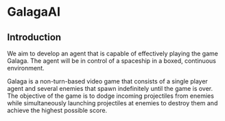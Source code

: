 # GalagaAI


## Introduction
We aim to develop an agent that is capable of effectively playing the game Galaga.  The agent will be in control of a spaceship in a boxed, continuous environment.  

Galaga is a non-turn-based video game that consists of a single player agent and several enemies that spawn indefinitely until the game is over. The objective of the game is to dodge incoming projectiles from enemies while simultaneously launching projectiles at enemies to destroy them and achieve the highest possible score. 

